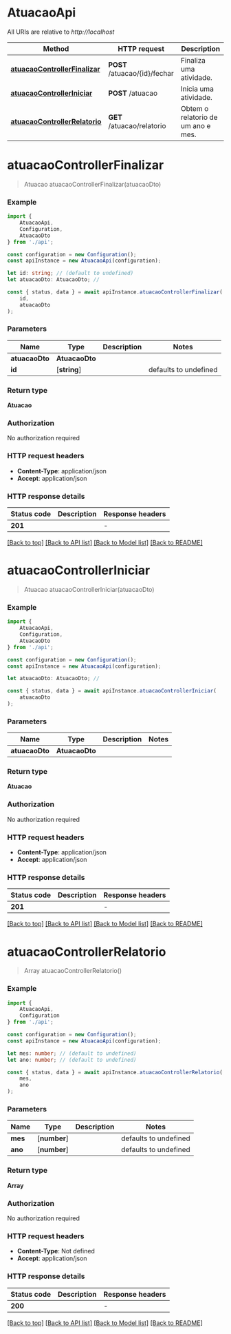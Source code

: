 # AtuacaoApi

All URIs are relative to *http://localhost*

|Method | HTTP request | Description|
|------------- | ------------- | -------------|
|[**atuacaoControllerFinalizar**](#atuacaocontrollerfinalizar) | **POST** /atuacao/{id}/fechar | Finaliza uma atividade.|
|[**atuacaoControllerIniciar**](#atuacaocontrolleriniciar) | **POST** /atuacao | Inicia uma atividade.|
|[**atuacaoControllerRelatorio**](#atuacaocontrollerrelatorio) | **GET** /atuacao/relatorio | Obtem o relatorio de um ano e mes.|

# **atuacaoControllerFinalizar**
> Atuacao atuacaoControllerFinalizar(atuacaoDto)


### Example

```typescript
import {
    AtuacaoApi,
    Configuration,
    AtuacaoDto
} from './api';

const configuration = new Configuration();
const apiInstance = new AtuacaoApi(configuration);

let id: string; // (default to undefined)
let atuacaoDto: AtuacaoDto; //

const { status, data } = await apiInstance.atuacaoControllerFinalizar(
    id,
    atuacaoDto
);
```

### Parameters

|Name | Type | Description  | Notes|
|------------- | ------------- | ------------- | -------------|
| **atuacaoDto** | **AtuacaoDto**|  | |
| **id** | [**string**] |  | defaults to undefined|


### Return type

**Atuacao**

### Authorization

No authorization required

### HTTP request headers

 - **Content-Type**: application/json
 - **Accept**: application/json


### HTTP response details
| Status code | Description | Response headers |
|-------------|-------------|------------------|
|**201** |  |  -  |

[[Back to top]](#) [[Back to API list]](../README.md#documentation-for-api-endpoints) [[Back to Model list]](../README.md#documentation-for-models) [[Back to README]](../README.md)

# **atuacaoControllerIniciar**
> Atuacao atuacaoControllerIniciar(atuacaoDto)


### Example

```typescript
import {
    AtuacaoApi,
    Configuration,
    AtuacaoDto
} from './api';

const configuration = new Configuration();
const apiInstance = new AtuacaoApi(configuration);

let atuacaoDto: AtuacaoDto; //

const { status, data } = await apiInstance.atuacaoControllerIniciar(
    atuacaoDto
);
```

### Parameters

|Name | Type | Description  | Notes|
|------------- | ------------- | ------------- | -------------|
| **atuacaoDto** | **AtuacaoDto**|  | |


### Return type

**Atuacao**

### Authorization

No authorization required

### HTTP request headers

 - **Content-Type**: application/json
 - **Accept**: application/json


### HTTP response details
| Status code | Description | Response headers |
|-------------|-------------|------------------|
|**201** |  |  -  |

[[Back to top]](#) [[Back to API list]](../README.md#documentation-for-api-endpoints) [[Back to Model list]](../README.md#documentation-for-models) [[Back to README]](../README.md)

# **atuacaoControllerRelatorio**
> Array<RelatorioItemDto> atuacaoControllerRelatorio()


### Example

```typescript
import {
    AtuacaoApi,
    Configuration
} from './api';

const configuration = new Configuration();
const apiInstance = new AtuacaoApi(configuration);

let mes: number; // (default to undefined)
let ano: number; // (default to undefined)

const { status, data } = await apiInstance.atuacaoControllerRelatorio(
    mes,
    ano
);
```

### Parameters

|Name | Type | Description  | Notes|
|------------- | ------------- | ------------- | -------------|
| **mes** | [**number**] |  | defaults to undefined|
| **ano** | [**number**] |  | defaults to undefined|


### Return type

**Array<RelatorioItemDto>**

### Authorization

No authorization required

### HTTP request headers

 - **Content-Type**: Not defined
 - **Accept**: application/json


### HTTP response details
| Status code | Description | Response headers |
|-------------|-------------|------------------|
|**200** |  |  -  |

[[Back to top]](#) [[Back to API list]](../README.md#documentation-for-api-endpoints) [[Back to Model list]](../README.md#documentation-for-models) [[Back to README]](../README.md)

